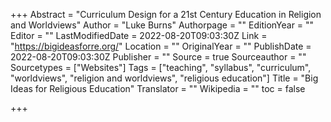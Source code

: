 +++
Abstract = "Curriculum Design for a 21st Century Education in Religion and Worldviews"
Author = "Luke Burns"
Authorpage = ""
EditionYear = ""
Editor = ""
LastModifiedDate = 2022-08-20T09:03:30Z
Link = "https://bigideasforre.org/"
Location = ""
OriginalYear = ""
PublishDate = 2022-08-20T09:03:30Z
Publisher = ""
Source = true
Sourceauthor = ""
Sourcetypes = ["Websites"]
Tags = ["teaching", "syllabus", "curriculum", "worldviews", "religion and worldviews", "religious education"]
Title = "Big Ideas for Religious Education"
Translator = ""
Wikipedia = ""
toc = false

+++
